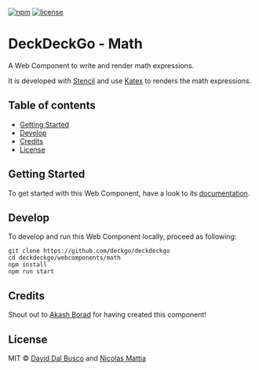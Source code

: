 [![npm][npm-badge]][npm-badge-url]
[![license][npm-license]][npm-license-url]

[npm-badge]: https://img.shields.io/npm/v/@deckdeckgo/math
[npm-badge-url]: https://www.npmjs.com/package/@deckdeckgo/math
[npm-license]: https://img.shields.io/npm/l/@deckdeckgo/math
[npm-license-url]: https://github.com/deckgo/deckdeckgo/blob/master/webcomponents/math/LICENSE

# DeckDeckGo - Math

A Web Component to write and render math expressions.

It is developed with [Stencil](https://stenciljs.com) and use [Katex](https://katex.org/) to renders the math expressions.

## Table of contents

- [Getting Started](#getting-started)
- [Develop](#develop)
- [Credits](#credits)
- [License](#license)

## Getting Started

To get started with this Web Component, have a look to its [documentation](https://docs.deckdeckgo.com/?path=/story/components-math--math).

## Develop

To develop and run this Web Component locally, proceed as following:

```
git clone https://github.com/deckgo/deckdeckgo
cd deckdeckgo/webcomponents/math
npm install
npm run start
```

## Credits

Shout out to [Akash Borad](https://twitter.com/BoradAkash) for having created this component!

## License

MIT © [David Dal Busco](mailto:david.dalbusco@outlook.com) and [Nicolas Mattia](mailto:nicolas@nmattia.com)

[deckdeckgo]: https://deckdeckgo.com

